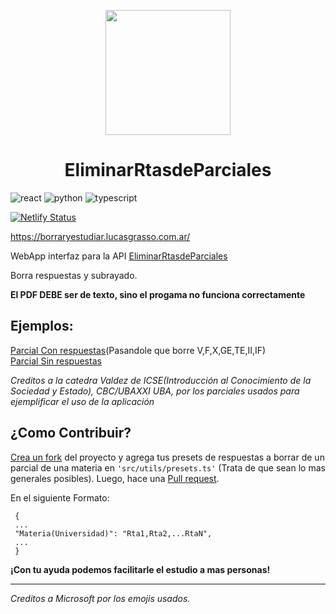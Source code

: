 <p align="center">
  <img src="https://borraryestudiar.lucasgrasso.com.ar/logo.png" style="width:200px;height;200px"/>
</p>
<h1 align="center">EliminarRtasdeParciales</h1>

![react](https://img.shields.io/badge/React.js-61DBFB?style=for-the-badge&logo=react&logoColor=black)
![python](https://img.shields.io/badge/Python-3776AB?style=for-the-badge&logo=python&logoColor=white)
![typescript](https://img.shields.io/badge/TypeScript-007acc?style=for-the-badge&logo=typescript&logoColor=white)

[![Netlify Status](https://api.netlify.com/api/v1/badges/63def062-8954-4e3a-83dd-bb8dc1fc23b3/deploy-status)](https://app.netlify.com/sites/borraryestudiar/deploys)

https://borraryestudiar.lucasgrasso.com.ar/  

WebApp interfaz para la API [EliminarRtasdeParciales](https://github.com/LucasGrasso/EliminarRtasDeParciales)
 
Borra respuestas y subrayado.

 __El PDF DEBE ser de texto, sino el progama no funciona correctamente__  
 
 ## Ejemplos:  
 [Parcial Con respuestas](https://borraryestudiar.lucasgrasso.com.ar/pruebas/Parcial_ICSEValdez.pdf)(Pasandole que borre V,F,X,GE,TE,II,IF)  
 [Parcial Sin respuestas](https://borraryestudiar.lucasgrasso.com.ar/pruebas/Parcial_ICSEValdez_SinCorrecciones.pdf)  
 
_Creditos a la catedra Valdez de ICSE(Introducción al Conocimiento de la Sociedad y Estado), CBC/UBAXXI UBA, por los parciales usados para ejemplificar el uso de la aplicación_

## ¿Como Contribuir?
 [Crea un fork](https://docs.github.com/es/get-started/quickstart/fork-a-repo) del proyecto y agrega tus presets de respuestas a borrar de un parcial de una materia en ``` 'src/utils/presets.ts' ``` (Trata de que sean lo mas generales posibles). Luego, hace una [Pull request](https://docs.github.com/es/pull-requests/collaborating-with-pull-requests/proposing-changes-to-your-work-with-pull-requests/creating-a-pull-request).
 
 En el siguiente Formato:
 ```
  {
  ...
  "Materia(Universidad)": "Rta1,Rta2,...RtaN",
  ...
  }
 ```
 
 __¡Con tu ayuda podemos facilitarle el estudio a mas personas!__

---

 _Creditos a Microsoft por los emojis usados._
